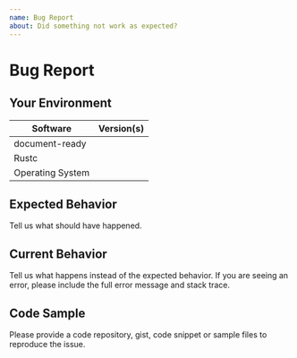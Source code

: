 ```yaml
---
name: Bug Report
about: Did something not work as expected?
---
```


# Bug Report
## Your Environment
| Software         | Version(s) |
| ---------------- | ---------- |
| document-ready      |
| Rustc            |
| Operating System |

## Expected Behavior
Tell us what should have happened.

## Current Behavior
Tell us what happens instead of the expected behavior. If you are seeing an
error, please include the full error message and stack trace.

## Code Sample
Please provide a code repository, gist, code snippet or sample files to
reproduce the issue.
